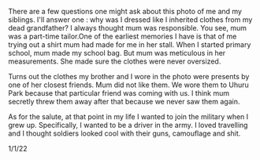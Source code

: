 There are a few questions one might ask about
this photo of me and my siblings. I'll answer
one : why was I dressed like I inherited clothes
from my dead grandfather? I always thought
mum was responsible. 
You see, mum was a
part-time tailor.One of the earliest memories I have is that of me
trying out a shirt mum had made for me in her
stall. When I started primary school, mum made
my school bag. But mum was meticulous in her
measurements. She made sure the clothes were
never oversized.

Turns out the clothes my brother and I wore in
the photo were presents by one of her closest
friends. Mum did not like them. We wore them to
Uhuru Park because that particular friend was
coming with us. I think mum secretly threw them
away after that because we never saw them
again. 

As for the salute, at that point in my life I wanted
to join the military when I grew up. Specifically, I
wanted to be a driver in the army. I loved
travelling and I thought soldiers looked cool with
their guns, camouflage and shit. 


1/1/22
